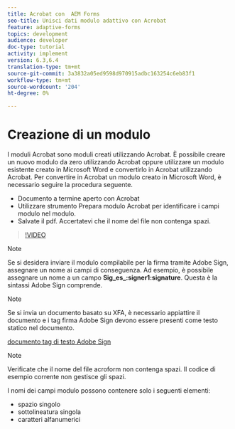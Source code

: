 ```yaml
---
title: Acrobat con  AEM Forms
seo-title: Unisci dati modulo adattivo con Acrobat
feature: adaptive-forms
topics: development
audience: developer
doc-type: tutorial
activity: implement
version: 6.3,6.4
translation-type: tm+mt
source-git-commit: 3a3832a05ed9598d970915adbc163254c6eb83f1
workflow-type: tm+mt
source-wordcount: '204'
ht-degree: 0%

---
```



# Creazione di un modulo

I moduli Acrobat sono moduli creati utilizzando  Acrobat. È possibile creare un nuovo modulo da zero utilizzando  Acrobat oppure utilizzare un modulo esistente creato in Microsoft Word e convertirlo in Acrobat utilizzando  Acrobat. Per convertire in Acrobat un modulo creato in Microsoft Word, è necessario seguire la procedura seguente.

* Documento a termine aperto con  Acrobat
* Utilizzare  strumento Prepara modulo Acrobat per identificare i campi modulo nel modulo.
* Salvate il pdf. Accertatevi che il nome del file non contenga spazi.


>[!VIDEO](https://video.tv.adobe.com/v/22575?quality=9&learn=on)

>[!NOTE]
>
>Se si desidera inviare il modulo compilabile per la firma tramite  Adobe Sign, assegnare un nome ai campi di conseguenza. Ad esempio, è possibile assegnare un nome a un campo **Sig_es_:signer1:signature**. Questa è la sintassi  Adobe Sign comprende.

>[!NOTE]
>
>Se si invia un documento basato su XFA, è necessario appiattire il documento e i tag firma Adobe Sign  devono essere presenti come testo statico nel documento.

[documento tag di testo Adobe Sign](https://helpx.adobe.com/sign/using/text-tag.html)

>[!NOTE]
>
>Verificate che il nome del file acroform non contenga spazi. Il codice di esempio corrente non gestisce gli spazi.
>
>I nomi dei campi modulo possono contenere solo i seguenti elementi:
>
>* spazio singolo
>* sottolineatura singola
>* caratteri alfanumerici

